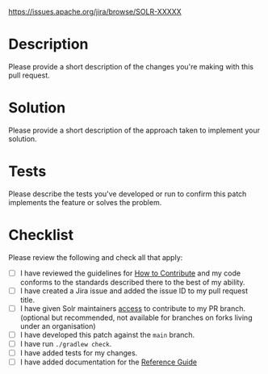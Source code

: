 https://issues.apache.org/jira/browse/SOLR-XXXXX

<!--
_(If you are a project committer then you may remove some/all of the following template.)_

Before creating a pull request, please file an issue in the ASF Jira system for Solr:

* https://issues.apache.org/jira/projects/SOLR

For something minor (i.e. that wouldn't be worth putting in release notes), you can skip JIRA. 
To create a Jira issue, you will need to create an account there first.

The title of the PR should reference the Jira issue number in the form:

* SOLR-####: <short description of problem or changes>

SOLR must be fully capitalized. A short description helps people scanning pull requests for items they can work on.

Properly referencing the issue in the title ensures that Jira is correctly updated with code review comments and commits. -->


# Description

Please provide a short description of the changes you're making with this pull request.

# Solution

Please provide a short description of the approach taken to implement your solution.

# Tests

Please describe the tests you've developed or run to confirm this patch implements the feature or solves the problem.

# Checklist

Please review the following and check all that apply:

- [ ] I have reviewed the guidelines for [How to Contribute](https://github.com/apache/solr/blob/main/CONTRIBUTING.md) and my code conforms to the standards described there to the best of my ability.
- [ ] I have created a Jira issue and added the issue ID to my pull request title.
- [ ] I have given Solr maintainers [access](https://help.github.com/en/articles/allowing-changes-to-a-pull-request-branch-created-from-a-fork) to contribute to my PR branch. (optional but recommended, not available for branches on forks living under an organisation)
- [ ] I have developed this patch against the `main` branch.
- [ ] I have run `./gradlew check`.
- [ ] I have added tests for my changes.
- [ ] I have added documentation for the [Reference Guide](https://github.com/apache/solr/tree/main/solr/solr-ref-guide)
